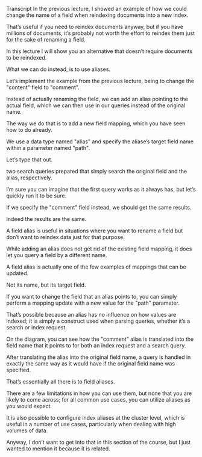 Transcript In the previous lecture, I showed an example of how we could change the name of a field  when reindexing documents into a new index.

That’s useful if you need to reindex documents anyway, but if you have millions of documents,  it’s probably not worth the effort to reindex them just for the sake of renaming a field.

In this lecture I will show you an alternative that doesn’t require documents to be reindexed.

What we can do instead, is to use aliases.

Let’s implement the example from the previous lecture, being to change the "content"  field to "comment".

Instead of actually renaming the field, we can add an alias pointing to the actual field,  which we can then use in our queries instead of the original name.

The way we do that is to add a new field mapping, which you have seen how to do already.

We use a data type named "alias" and specify the aliase’s target field name within a  parameter named "path".

Let’s type that out.

two search queries prepared that simply search the original field and the alias, respectively.

I’m sure you can imagine that the first query works as it always has, but let’s  quickly run it to be sure.

If we specify the "comment" field instead, we should get the same results.

Indeed the results are the same.

A field alias is useful in situations where you want to rename a field but don’t want  to reindex data just for that purpose.

While adding an alias does not get rid of the existing field mapping, it does let you  query a field by a different name.

A field alias is actually one of the few examples of mappings that can be updated.

Not its name, but its target field.

If you want to change the field that an alias points to, you can simply perform a mapping  update with a new value for the "path" parameter.

That’s possible because an alias has no influence on how values are indexed; it is  simply a construct used when parsing queries, whether it’s a search or index request.

On the diagram, you can see how the "comment" alias is translated into the field name that  it points to for both an index request and a search query.

After translating the alias into the original field name, a query is handled in exactly  the same way as it would have if the original field name was specified.

That’s essentially all there is to field aliases.

There are a few limitations in how you can use them, but none that you are likely to  come across; for all common use cases, you can utilize aliases as you would expect.

It is also possible to configure index aliases at the cluster level, which is useful in a  number of use cases, particularly when dealing with high volumes of data.

Anyway, I don’t want to get into that in this section of the course, but I just wanted  to mention it because it is related.

